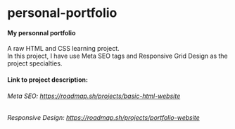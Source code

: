 # personal-portfolio
#### My personnal portfolio  


A raw HTML and CSS learning project.  
In this project, I have use Meta SEO tags and Responsive Grid Design as the project specialties.  
#### Link to project description:  
###### Meta SEO: https://roadmap.sh/projects/basic-html-website  
###### Responsive Design: https://roadmap.sh/projects/portfolio-website

